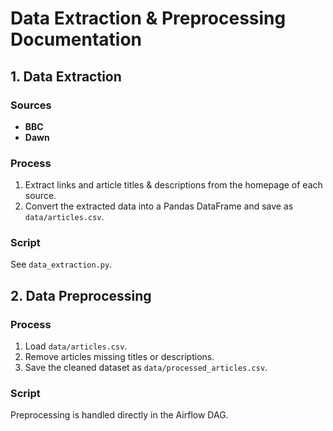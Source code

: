 # Data Extraction & Preprocessing Documentation

## 1. Data Extraction
### Sources
- **BBC**
- **Dawn**

### Process
1. Extract links and article titles & descriptions from the homepage of each source.
2. Convert the extracted data into a Pandas DataFrame and save as `data/articles.csv`.

### Script
See `data_extraction.py`.

## 2. Data Preprocessing
### Process
1. Load `data/articles.csv`.
2. Remove articles missing titles or descriptions.
3. Save the cleaned dataset as `data/processed_articles.csv`.

### Script
Preprocessing is handled directly in the Airflow DAG.
